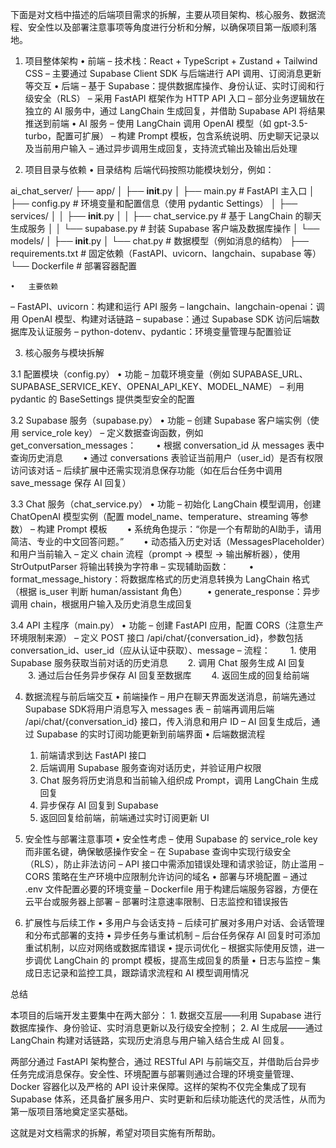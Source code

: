 下面是对文档中描述的后端项目需求的拆解，主要从项目架构、核心服务、数据流程、安全性以及部署注意事项等角度进行分析和分解，以确保项目第一版顺利落地。

1. 项目整体架构
	•	前端
– 技术栈：React + TypeScript + Zustand + Tailwind CSS
– 主要通过 Supabase Client SDK 与后端进行 API 调用、订阅消息更新等交互
	•	后端
– 基于 Supabase：提供数据库操作、身份认证、实时订阅和行级安全（RLS）
– 采用 FastAPI 框架作为 HTTP API 入口
– 部分业务逻辑放在独立的 AI 服务中，通过 LangChain 生成回复，并借助 Supabase API 将结果推送到前端
	•	AI 服务
– 使用 LangChain 调用 OpenAI 模型（如 gpt-3.5-turbo，配置可扩展）
– 构建 Prompt 模板，包含系统说明、历史聊天记录以及当前用户输入
– 通过异步调用生成回复，支持流式输出及输出后处理

2. 项目目录与依赖
	•	目录结构
后端代码按照功能模块划分，例如：

ai_chat_server/
├── app/
│   ├── __init__.py
│   ├── main.py              # FastAPI 主入口
│   ├── config.py            # 环境变量和配置信息（使用 pydantic Settings）
│   ├── services/
│   │   ├── __init__.py
│   │   ├── chat_service.py  # 基于 LangChain 的聊天生成服务
│   │   └── supabase.py      # 封装 Supabase 客户端及数据库操作
│   └── models/
│       ├── __init__.py
│       └── chat.py          # 数据模型（例如消息的结构）
├── requirements.txt         # 固定依赖（FastAPI、uvicorn、langchain、supabase 等）
└── Dockerfile               # 部署容器配置


	•	主要依赖
– FastAPI、uvicorn：构建和运行 API 服务
– langchain、langchain-openai：调用 OpenAI 模型、构建对话链路
– supabase：通过 Supabase SDK 访问后端数据库及认证服务
– python-dotenv、pydantic：环境变量管理与配置验证

3. 核心服务与模块拆解

3.1 配置模块（config.py）
	•	功能
– 加载环境变量（例如 SUPABASE_URL、SUPABASE_SERVICE_KEY、OPENAI_API_KEY、MODEL_NAME）
– 利用 pydantic 的 BaseSettings 提供类型安全的配置

3.2 Supabase 服务（supabase.py）
	•	功能
– 创建 Supabase 客户端实例（使用 service_role key）
– 定义数据查询函数，例如 get_conversation_messages：
  • 根据 conversation_id 从 messages 表中查询历史消息
  • 通过 conversations 表验证当前用户（user_id）是否有权限访问该对话
– 后续扩展中还需实现消息保存功能（如在后台任务中调用 save_message 保存 AI 回复）

3.3 Chat 服务（chat_service.py）
	•	功能
– 初始化 LangChain 模型调用，创建 ChatOpenAI 模型实例（配置 model_name、temperature、streaming 等参数）
– 构建 Prompt 模板
  • 系统角色提示：“你是一个有帮助的AI助手，请用简洁、专业的中文回答问题。”
  • 动态插入历史对话（MessagesPlaceholder）和用户当前输入
– 定义 chain 流程（prompt → 模型 → 输出解析器），使用 StrOutputParser 将输出转换为字符串
– 实现辅助函数：
  • format_message_history：将数据库格式的历史消息转换为 LangChain 格式（根据 is_user 判断 human/assistant 角色）
  • generate_response：异步调用 chain，根据用户输入及历史消息生成回复

3.4 API 主程序（main.py）
	•	功能
– 创建 FastAPI 应用，配置 CORS（注意生产环境限制来源）
– 定义 POST 接口 /api/chat/{conversation_id}，参数包括 conversation_id、user_id（应从认证中获取）、message
– 流程：
  1. 使用 Supabase 服务获取当前对话的历史消息
  2. 调用 Chat 服务生成 AI 回复
  3. 通过后台任务异步保存 AI 回复至数据库
  4. 返回生成的回复给前端

4. 数据流程与前后端交互
	•	前端操作
– 用户在聊天界面发送消息，前端先通过 Supabase SDK将用户消息写入 messages 表
– 前端再调用后端 /api/chat/{conversation_id} 接口，传入消息和用户 ID
– AI 回复生成后，通过 Supabase 的实时订阅功能更新到前端界面
	•	后端数据流程
	1.	前端请求到达 FastAPI 接口
	2.	后端调用 Supabase 服务查询对话历史，并验证用户权限
	3.	Chat 服务将历史消息和当前输入组织成 Prompt，调用 LangChain 生成回复
	4.	异步保存 AI 回复到 Supabase
	5.	返回回复给前端，前端通过实时订阅更新 UI

5. 安全性与部署注意事项
	•	安全性考虑
– 使用 Supabase 的 service_role key 而非匿名键，确保敏感操作安全
– 在 Supabase 查询中实现行级安全（RLS），防止非法访问
– API 接口中需添加错误处理和请求验证，防止滥用
– CORS 策略在生产环境中应限制允许访问的域名
	•	部署与环境配置
– 通过 .env 文件配置必要的环境变量
– Dockerfile 用于构建后端服务容器，方便在云平台或服务器上部署
– 部署时注意速率限制、日志监控和错误报告

6. 扩展性与后续工作
	•	多用户与会话支持
– 后续可扩展对多用户对话、会话管理和分布式部署的支持
	•	异步任务与重试机制
– 后台任务保存 AI 回复时可添加重试机制，以应对网络或数据库错误
	•	提示词优化
– 根据实际使用反馈，进一步调优 LangChain 的 prompt 模板，提高生成回复的质量
	•	日志与监控
– 集成日志记录和监控工具，跟踪请求流程和 AI 模型调用情况

总结

本项目的后端开发主要集中在两大部分：
	1.	数据交互层——利用 Supabase 进行数据库操作、身份验证、实时消息更新以及行级安全控制；
	2.	AI 生成层——通过 LangChain 构建对话链路，实现历史消息与用户输入结合生成 AI 回复。

两部分通过 FastAPI 架构整合，通过 RESTful API 与前端交互，并借助后台异步任务完成消息保存。安全性、环境配置与部署则通过合理的环境变量管理、 Docker 容器化以及严格的 API 设计来保障。这样的架构不仅完全集成了现有 Supabase 体系，还具备扩展多用户、实时更新和后续功能迭代的灵活性，从而为第一版项目落地奠定坚实基础。

这就是对文档需求的拆解，希望对项目实施有所帮助。
